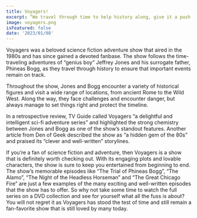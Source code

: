 ```yaml
---
title: Voyagers!
excerpt: “We travel through time to help history along, give it a push where it's needed. When the Omni's red, it means history's wrong. Our job's to get everything back on track.” — Phineas Bogg
image: voyagers.png
isFeatured: false
date: '2023/01/08'
---
```


Voyagers was a beloved science fiction adventure show that aired in the 1980s and has since gained a devoted fanbase. The show follows the time-traveling adventures of “genius boy” Jeffrey Jones and his surrogate father, Phineas Bogg, as they travel through history to ensure that important events remain on track.

Throughout the show, Jones and Bogg encounter a variety of historical figures and visit a wide range of locations, from ancient Rome to the Wild West. Along the way, they face challenges and encounter danger, but always manage to set things right and protect the timeline.

In a retrospective review, TV Guide called Voyagers “a delightful and intelligent sci-fi adventure series” and highlighted the strong chemistry between Jones and Bogg as one of the show’s standout features. Another article from Den of Geek described the show as “a hidden gem of the 80s” and praised its “clever and well-written” storylines.

If you’re a fan of science fiction and adventure, then Voyagers is a show that is definitely worth checking out. With its engaging plots and lovable characters, the show is sure to keep you entertained from beginning to end. The show’s memorable episodes like “The Trial of Phineas Bogg”, “The Alamo”, “The Night of the Headless Horseman” and “The Great Chicago Fire” are just a few examples of the many exciting and well-written episodes that the show has to offer. So why not take some time to watch the full series on a DVD collection and see for yourself what all the fuss is about? You will not regret it as Voyagers has stood the test of time and still remain a fan-favorite show that is still loved by many today.

